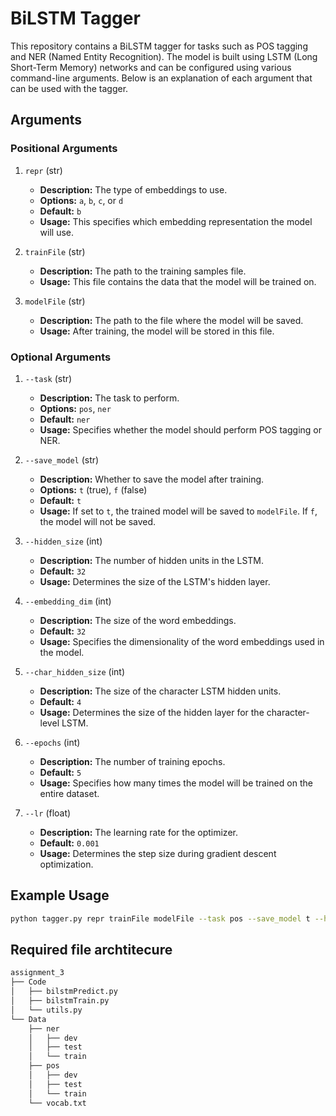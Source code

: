 # BiLSTM Tagger

This repository contains a BiLSTM tagger for tasks such as POS tagging and NER (Named Entity Recognition). The model is built using LSTM (Long Short-Term Memory) networks and can be configured using various command-line arguments. Below is an explanation of each argument that can be used with the tagger.

## Arguments

### Positional Arguments
1. `repr` (str)
   - **Description:** The type of embeddings to use.
   - **Options:** `a`, `b`, `c`, or `d`
   - **Default:** `b`
   - **Usage:** This specifies which embedding representation the model will use.

2. `trainFile` (str)
   - **Description:** The path to the training samples file.
   - **Usage:** This file contains the data that the model will be trained on.

3. `modelFile` (str)
   - **Description:** The path to the file where the model will be saved.
   - **Usage:** After training, the model will be stored in this file.

### Optional Arguments
1. `--task` (str)
   - **Description:** The task to perform.
   - **Options:** `pos`, `ner`
   - **Default:** `ner`
   - **Usage:** Specifies whether the model should perform POS tagging or NER.

2. `--save_model` (str)
   - **Description:** Whether to save the model after training.
   - **Options:** `t` (true), `f` (false)
   - **Default:** `t`
   - **Usage:** If set to `t`, the trained model will be saved to `modelFile`. If `f`, the model will not be saved.

3. `--hidden_size` (int)
   - **Description:** The number of hidden units in the LSTM.
   - **Default:** `32`
   - **Usage:** Determines the size of the LSTM's hidden layer.

4. `--embedding_dim` (int)
   - **Description:** The size of the word embeddings.
   - **Default:** `32`
   - **Usage:** Specifies the dimensionality of the word embeddings used in the model.

5. `--char_hidden_size` (int)
   - **Description:** The size of the character LSTM hidden units.
   - **Default:** `4`
   - **Usage:** Determines the size of the hidden layer for the character-level LSTM.

6. `--epochs` (int)
   - **Description:** The number of training epochs.
   - **Default:** `5`
   - **Usage:** Specifies how many times the model will be trained on the entire dataset.

7. `--lr` (float)
   - **Description:** The learning rate for the optimizer.
   - **Default:** `0.001`
   - **Usage:** Determines the step size during gradient descent optimization.

## Example Usage

```bash
python tagger.py repr trainFile modelFile --task pos --save_model t --hidden_size 64 --embedding_dim 128 --char_hidden_size 8 --epochs 10 --lr 0.005
```

## Required file archtitecure
```bash
assignment_3
├── Code
│   ├── bilstmPredict.py
│   ├── bilstmTrain.py
│   └── utils.py
└── Data
    ├── ner
    │   ├── dev
    │   ├── test
    │   └── train
    ├── pos
    │   ├── dev
    │   ├── test
    │   └── train
    └── vocab.txt

```
    